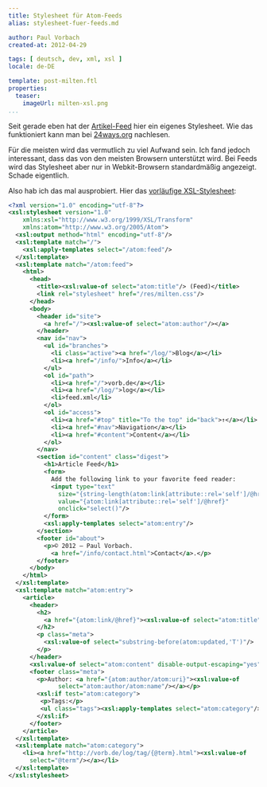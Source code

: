 ```yaml
---
title: Stylesheet für Atom-Feeds
alias: stylesheet-fuer-feeds.md

author: Paul Vorbach
created-at: 2012-04-29

tags: [ deutsch, dev, xml, xsl ]
locale: de-DE

template: post-milten.ftl
properties:
  teaser:
    imageUrl: milten-xsl.png
...
```


Seit gerade eben hat der [Artikel-Feed](/log/feed.xml) hier ein eigenes
Stylesheet. Wie das funktioniert kann man bei
[24ways.org](http://24ways.org/2006/beautiful-xml-with-xsl) nachlesen.

Für die meisten wird das vermutlich zu viel Aufwand sein. Ich fand jedoch
interessant, dass das von den meisten Browsern unterstützt wird. Bei Feeds wird
das Stylesheet aber nur in Webkit-Browsern standardmäßig angezeigt. Schade
eigentlich.

Also hab ich das mal ausprobiert. Hier das
[vorläufige XSL-Stylesheet](/res/milten.feed.xsl):

~~~ xml
<?xml version="1.0" encoding="utf-8"?>
<xsl:stylesheet version="1.0"
    xmlns:xsl="http://www.w3.org/1999/XSL/Transform"
    xmlns:atom="http://www.w3.org/2005/Atom">
  <xsl:output method="html" encoding="utf-8"/>
  <xsl:template match="/">
    <xsl:apply-templates select="/atom:feed"/>
  </xsl:template>
  <xsl:template match="/atom:feed">
    <html>
      <head>
        <title><xsl:value-of select="atom:title"/> (Feed)</title>
        <link rel="stylesheet" href="/res/milten.css"/>
      </head>
      <body>
        <header id="site">
          <a href="/"><xsl:value-of select="atom:author"/></a>
        </header>
        <nav id="nav">
          <ul id="branches">
            <li class="active"><a href="/log/">Blog</a></li>
            <li><a href="/info/">Info</a></li>
          </ul>
          <ol id="path">
            <li><a href="/">vorb.de</a></li>
            <li><a href="/log/">log</a></li>
            <li>feed.xml</li>
          </ol>
          <ol id="access">
            <li><a href="#top" title="To the top" id="back">↑</a></li>
            <li><a href="#nav">Navigation</a></li>
            <li><a href="#content">Content</a></li>
          </ol>
        </nav>
        <section id="content" class="digest">
          <h1>Article Feed</h1>
          <form>
            Add the following link to your favorite feed reader:
            <input type="text"
              size="{string-length(atom:link[attribute::rel='self']/@href)}"
              value="{atom:link[attribute::rel='self']/@href}"
              onclick="select()"/>
          </form>
          <xsl:apply-templates select="atom:entry"/>
        </section>
        <footer id="about">
          <p>© 2012 – Paul Vorbach.
            <a href="/info/contact.html">Contact</a>.</p>
        </footer>
      </body>
    </html>
  </xsl:template>
  <xsl:template match="atom:entry">
    <article>
      <header>
        <h2>
          <a href="{atom:link/@href}"><xsl:value-of select="atom:title"/></a>
        </h2>
        <p class="meta">
          <xsl:value-of select="substring-before(atom:updated,'T')"/>
        </p>
      </header>
      <xsl:value-of select="atom:content" disable-output-escaping="yes"/>
      <footer class="meta">
        <p>Author: <a href="{atom:author/atom:uri}"><xsl:value-of
              select="atom:author/atom:name"/></a></p>
        <xsl:if test="atom:category">
         <p>Tags:</p>
         <ul class="tags"><xsl:apply-templates select="atom:category"/></ul>
        </xsl:if>
      </footer>
    </article>
  </xsl:template>
  <xsl:template match="atom:category">
    <li><a href="http://vorb.de/log/tag/{@term}.html"><xsl:value-of
      select="@term"/></a></li>
  </xsl:template>
</xsl:stylesheet>
~~~
